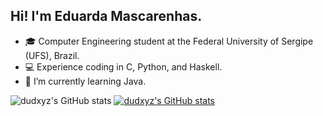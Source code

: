 ## **Hi! I'm Eduarda Mascarenhas.**

* 🎓 Computer Engineering student at the Federal University of Sergipe (UFS), Brazil.
* 💻 Experience coding in C, Python, and Haskell.
* 🌱 I’m currently learning Java.

![dudxyz's GitHub stats](https://github-readme-stats.vercel.app/api?username=dudxyz&show_icons=true&theme=radical)
[![dudxyz's GitHub stats](https://github-readme-stats.vercel.app/api?username=dudxyz)](https://github.com/dudxyz/github-readme-stats)

<!---
dudxyz/dudxyz is a ✨ special ✨ repository because its `README.md` (this file) appears on your GitHub profile.
You can click the Preview link to take a look at your changes.
--->
